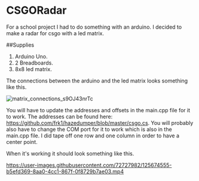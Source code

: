 # CSGORadar
For a school project I had to do something with an arduino.
I decided to make a radar for csgo with a led matrix. 


##Supplies
1) Arduino Uno.
2) 2 Breadboards.
3) 8x8 led matrix.



The connections between the arduino and the led matrix looks something like this.

![matrix_connections_s9OJ43nrTc](https://user-images.githubusercontent.com/72727982/125671026-eb9f9444-7319-46c8-aeb2-b57ba0ce3d87.jpg)

You will have to update the addresses and offsets in the main.cpp file for it to work.
The addresses can be found here: https://github.com/frk1/hazedumper/blob/master/csgo.cs.
You will probably also have to change the COM port for it to work which is also in the main.cpp file.
I did tape off one row and one column in order to have a center point. 

When it's working it should look something like this.

https://user-images.githubusercontent.com/72727982/125674555-b5efd369-8aa0-4cc1-867f-0f8729b7ae03.mp4

